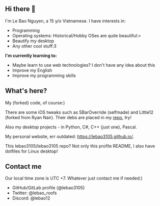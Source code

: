 ## Hi there 👋

I'm Le Bao Nguyen, a 15 y/o Vietnamese. I have interests in:

* Programming
* Operating systems: Historical/Hobby OSes are quite beautiful:>
* Beautify my desktop
* Any other cool stuff:3

**I'm currently learning to:**

* Maybe learn to use web technologies? I don't have any idea about this
* Improve my English
* Improve my programming skills

## What's here?

My (forked) code, of course:)

There are some iOS tweaks such as SBarOverride (selfmade) and Little12 (forked from Ryan Nair). Their debs are placed in my [repo](https://lebao3105.github.io/repo), try!

Also my desktop projects - in Python, C#, C++ (just one), Pascal.

My personal website, err outdated: https://lebao3105.github.io/.

This lebao3105/lebao3105 repo? Not only this profile README, I also have dotfiles for Linux desktop!

## Contact me

Our local time zone is UTC +7. Whatever just contact me if needed:)

* GitHub/GitLab profile (@lebao3105)
* Twitter: @lebao_roofs
* Discord: @lebao12

